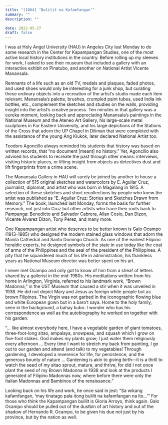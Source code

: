 ```yaml
---
title: "[1064] ‘Bulilit na Kafamfangan’"
summary: ""
description: ""

date: 2022-05-27
draft: false
---
```


I was at Holy Angel University (HAU) in Angeles City last Monday to do some research in the Center for Kapampangan Studies, one of the most active local history institutions in the country. Before rolling up my sleeves for work, I asked to see their museum that included a gallery with an interactive exhibit on Pinatubo, and another on National Artist Vicente Manansala.

Remnants of a life such as an old TV, medals and plaques, faded photos, and used shoes would only be interesting for a junk shop, but curating these ordinary objects into a recreation of the artist’s studio made each item relevant. Manansala’s palette, brushes, crumpled paint tubes, used India ink bottles, etc., complement the sketches and studies on the walls, providing insight into the artist’s creative process. Ten minutes in that gallery was a eureka moment, looking back and appreciating Manansala’s paintings in the National Museum and the Ateneo Art Gallery, his large-scale metal sculptures in Far Eastern University, and his large depictions of the Stations of the Cross that adorn the UP Chapel in Diliman that were completed with the assistance of the young Ang Kiukok, later declared National Artist too.

Teodoro Agoncillo always reminded his students that history was based on written records, that “no document [meant] no history.” Yet, Agoncillo also advised his students to recreate the past through other means: interviews, visiting historic places, or lifting insight from objects as detectives dust and lift fingerprints from a crime scene.

The Manansala Gallery in HAU will surely be joined by another to house a collection of 515 original sketches and watercolors by E. Aguilar Cruz, journalist, diplomat, and artist who was born in Magalang in 1915. A selection of these sketches and short recollections by people who knew the artist was published as “E. Aguilar Cruz: Stories and Sketches Drawn from Memory.” The book, launched last Monday, forms the basis for further research, not just into Cruz but other artists who trace their roots back to Pampanga: Benedicto and Salvador Cabrera, Allan Cosio, Dan Dizon, Vicente Alvarez Dizon, Tony Perez, and many more.

One Kapampangan artist who deserves to be better known is Galo Ocampo (1913-1985) who designed the modern stained glass windows that adorn the Manila Cathedral and Santo Domingo Church. As one of the earliest Filipino heraldic experts, he designed symbols of the state in use today like the coat of arms of the Philippines and the seal of the president of the Philippines. A pity that he squandered much of his life in administration, his thankless years as National Museum director was better spent on his art.

I never met Ocampo and only got to know of him from a sheaf of letters shared by a gallerist in the mid-1980s. His meditations written from his home in Arlington, Virginia, referred to his landmark work, “Brown Madonna,” in the UST Museum that caused a stir when it was unveiled in 1938. He did not depict Mary and Jesus as foreign white people but as brown Filipinos. The Virgin was not garbed in the iconographic flowing blue and white European gown but in a baro’t saya. Home to the holy family, seen in the background, a bahay kubo. I wonder who has his correspondence as well as the autobiography he worked on together with his garden:

“… like almost everybody here, I have a vegetable garden of giant tomatoes, three-foot-long sitao, ampalaya, snowpeas, and squash which I grow on five-foot stakes. God makes my plants grow; I just water them religiously every afternoon … Every time I want to stretch my back from painting, I go out to our garden and attend (and talk) to my vegetables! Through gardening, I developed a reverence for life, for persistence, and the generous bounty of nature … Gardening is akin to giving birth—it is a thrill to watch the seed of my sitao sprout, mature, and thrive, for did I not once plant the seed of my Brown Madonna in 1938 and look at the products I generated of Filipino Madonnas now, where before there were only the Italian Madonnas and Bambinos of the renaissance.”

Looking back on his life and work, he once said in jest: “Sa wikang kafamfangan, ‘may tinatago pala itong bulilit na kafamfangan na ito…’” For those who think the Kapampangan bulilit is Gloria Arroyo, think again. Galo Ocampo should be pulled out of the dustbin of art history and out of the shadow of Hernando R. Ocampo, to be given his due not just by his province, but by the nation as well.
